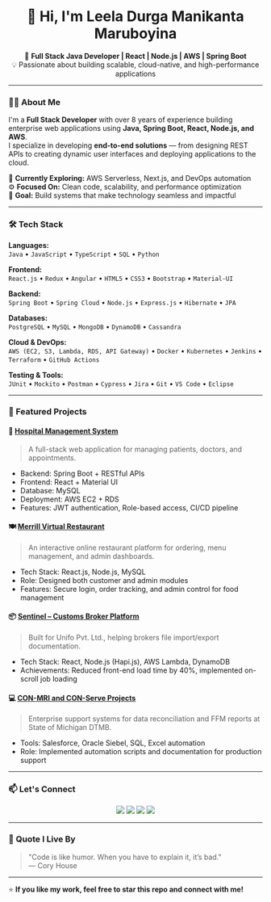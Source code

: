<h1 align="center">👋 Hi, I'm Leela Durga Manikanta Maruboyina</h1>

<p align="center">
  🚀 <strong>Full Stack Java Developer | React | Node.js | AWS | Spring Boot</strong><br>
  💡 Passionate about building scalable, cloud-native, and high-performance applications
</p>

---

### 🧑‍💻 About Me

I'm a **Full Stack Developer** with over 8 years of experience building enterprise web applications using **Java, Spring Boot, React, Node.js, and AWS**.  
I specialize in developing **end-to-end solutions** — from designing REST APIs to creating dynamic user interfaces and deploying applications to the cloud.

🌱 **Currently Exploring:** AWS Serverless, Next.js, and DevOps automation  
⚙️ **Focused On:** Clean code, scalability, and performance optimization  
🎯 **Goal:** Build systems that make technology seamless and impactful  

---

### 🛠️ Tech Stack

**Languages:**  
`Java` • `JavaScript` • `TypeScript` • `SQL` • `Python`

**Frontend:**  
`React.js` • `Redux` • `Angular` • `HTML5` • `CSS3` • `Bootstrap` • `Material-UI`

**Backend:**  
`Spring Boot` • `Spring Cloud` • `Node.js` • `Express.js` • `Hibernate` • `JPA`

**Databases:**  
`PostgreSQL` • `MySQL` • `MongoDB` • `DynamoDB` • `Cassandra`

**Cloud & DevOps:**  
`AWS (EC2, S3, Lambda, RDS, API Gateway)` • `Docker` • `Kubernetes` • `Jenkins` • `Terraform` • `GitHub Actions`

**Testing & Tools:**  
`JUnit` • `Mockito` • `Postman` • `Cypress` • `Jira` • `Git` • `VS Code` • `Eclipse`

---

### 💼 Featured Projects

#### 🏥 [Hospital Management System](#)
> A full-stack web application for managing patients, doctors, and appointments.
- Backend: Spring Boot + RESTful APIs  
- Frontend: React + Material UI  
- Database: MySQL  
- Deployment: AWS EC2 + RDS  
- Features: JWT authentication, Role-based access, CI/CD pipeline  

#### 🍽️ [Merrill Virtual Restaurant](#)
> An interactive online restaurant platform for ordering, menu management, and admin dashboards.
- Tech Stack: React.js, Node.js, MySQL  
- Role: Designed both customer and admin modules  
- Features: Secure login, order tracking, and admin control for food management  

#### 📦 [Sentinel – Customs Broker Platform](#)
> Built for Unifo Pvt. Ltd., helping brokers file import/export documentation.
- Tech Stack: React, Node.js (Hapi.js), AWS Lambda, DynamoDB  
- Achievements: Reduced front-end load time by 40%, implemented on-scroll job loading  

#### 💻 [CON-MRI and CON-Serve Projects](#)
> Enterprise support systems for data reconciliation and FFM reports at State of Michigan DTMB.
- Tools: Salesforce, Oracle Siebel, SQL, Excel automation  
- Role: Implemented automation scripts and documentation for production support  

---

### 📫 Let's Connect

<p align="center">
  <a href="mailto:leelamaruboyina17@gmail.com"><img src="https://img.shields.io/badge/-Email-red?style=for-the-badge&logo=gmail&logoColor=white"/></a>
  <a href="https://www.linkedin.com/in/leela-manikanta-m-191a46123/"><img src="https://img.shields.io/badge/-LinkedIn-blue?style=for-the-badge&logo=linkedin"/></a>
  <a href="https://github.com/leelamaruboyina17"><img src="https://img.shields.io/badge/-GitHub-black?style=for-the-badge&logo=github&logoColor=white"/></a>
  <a href="https://medium.com/@leelamaruboyina17"><img src="https://img.shields.io/badge/-Medium-black?style=for-the-badge&logo=medium&logoColor=white"/></a>
</p>

---

### 🧠 Quote I Live By
> "Code is like humor. When you have to explain it, it’s bad."  
> — Cory House

---

⭐ **If you like my work, feel free to star this repo and connect with me!**
